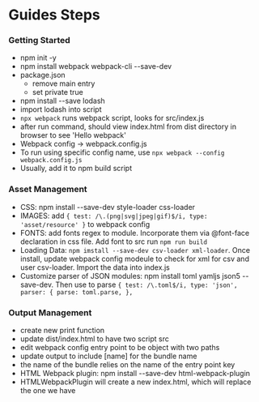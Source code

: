 # Guides Steps

### Getting Started

- npm init -y
- npm install webpack webpack-cli --save-dev
- package.json
  - remove main entry
  - set private true
- npm install --save lodash
- import lodash into script
- `npx webpack` runs webpack script, looks for src/index.js
- after run command, should view index.html from dist directory in browser to see 'Hello webpack'
- Webpack config -> webpack.config.js
- To run using specific config name, use `npx webpack --config webpack.config.js`
- Usually, add it to npm build script

### Asset Management

- CSS: npm install --save-dev style-loader css-loader
- IMAGES: add
  `{
    test: /\.(png|svg|jpeg|gif)$/i,
    type: 'asset/resource'
}` to webpack config
- FONTS: add fonts regex to module. Incorporate them via @font-face declaration in css file. Add font to src
  run `npm run build`
- Loading Data: `npm imstall --save-dev csv-loader xml-loader`. Once install, update webpack config modeule
  to check for xml for csv and user csv-loader. Import the data into index.js
- Customize parser of JSON modules: npm install toml yamljs json5 --save-dev. Then use to parse
  `{
      test: /\.toml$/i,
      type: 'json',
      parser: {
        parse: toml.parse,
      },`

### Output Management

- create new print function
- update dist/index.html to have two script src
- edit webpack config entry point to be object with two paths
- update output to include [name] for the bundle name
- the name of the bundle relies on the name of the entry point key
- HTML Webpack plugin: npm install --save-dev html-webpack-plugin
- HTMLWebpackPlugin will create a new index.html, which will replace the one we have
